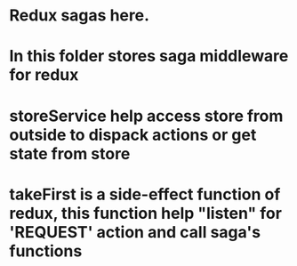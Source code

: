 #   Redux sagas here.
#   In this folder stores saga middleware for redux
#   storeService help access store from outside to dispack actions or get state from store
#   takeFirst is a side-effect function of redux, this function help "listen" for 'REQUEST' action and call saga's functions